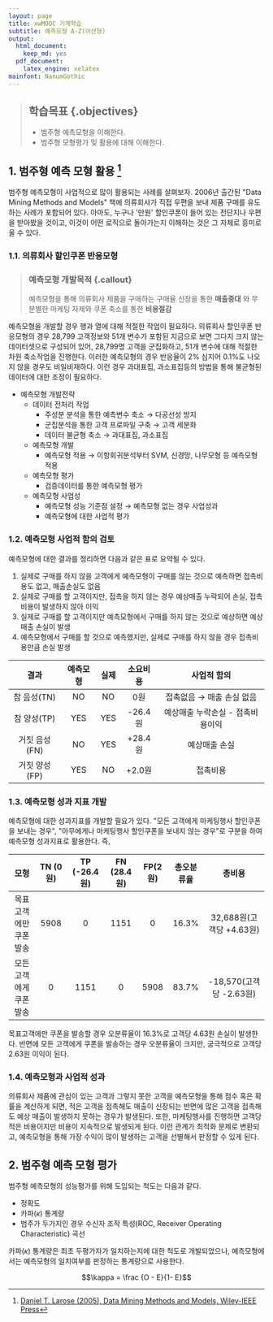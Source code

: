 ```yaml
---
layout: page
title: xwMOOC 기계학습
subtitle: 예측모형 A-Z(이산형)
output:
  html_document: 
    keep_md: yes
  pdf_document:
    latex_engine: xelatex
mainfont: NanumGothic
---
```

 
> ## 학습목표 {.objectives}
>
> * 범주형 예측모형을 이해한다.
> * 범주형 모형평가 및 활용에 대해 이해한다.




## 1. 범주형 예측 모형 활용 [^data-mining-larose]

[^data-mining-larose]: [Daniel T. Larose (2005), Data Mining Methods and Models, Wiley-IEEE Press](http://as.wiley.com/WileyCDA/WileyTitle/productCd-0471666564.html)

범주형 예측모형이 사업적으로 많이 활용되는 사례를 살펴보자. 2006년 출간된 "Data Mining Methods and Models" 책에 의류회사가 직접 우편을 보내 제품 구매를 유도하는 사례가 포함되어 있다. 아마도, 누구나 '만원' 할인쿠폰이 들어 있는 전단지나 우편을 받아봤을 것이고, 이것이 어떤 로직으로 돌아가는지 이해하는 것은 그 자체로 흥미로울 수 있다.

### 1.1. 의류회사 할인쿠폰 반응모형

> ### 예측모형 개발목적 {.callout} 
> 
> 예측모형을 통해 의류회사 제품을 구매하는 구매율 신장을 통한 **매출증대** 와 무분별한 마케팅 자제와 쿠폰 축소를 통한 **비용절감**

예측모형을 개발할 경우 행과 열에 대해 적절한 작업이 필요하다. 의류회사 할인쿠폰 반응모형의 경우 28,799 고객정보와 51개 변수가 포함된 지금으로 보면 그다지 크지 않는 데이터셋으로 구성되어 있어, 28,799명 고객을 군집화하고, 51개 변수에 대해 적절한 차원 축소작업을 진행한다. 이러한 예측모형의 경우 반응율이 2% 심지어 0.1%도 나오지 않을 경우도 비일비재하다. 이런 경우 과대표집, 과소표집등의 방법을 통해 불균형된 데이터에 대한 조정이 필요하다.

* 예측모형 개발전략 
    * 데이터 전처리 작업
        * 주성분 분석을 통한 예측변수 축소 &rarr; 다공선성 방지
        * 군집분석을 통한 고객 프로파일 구축  &rarr; 고객 세분화
        * 데이터 불균형 축소 &rarr; 과대표집, 과소표집
    * 예측모형 개발
        * 예측모형 적용 &rarr; 이항회귀분석부터 SVM, 신경망, 나무모형 등 예측모형 적용
    * 예측모형 평가        
        * 검증데이터를 통한 예측모형 평가
    * 예측모형 사업성
        * 예측모형 성능 기준점 설정 &rarr; 예측모형 없는 경우 사업성과
        * 예측모형에 대한 사업적 평가 

### 1.2. 예측모형 사업적 함의 검토 

예측모형에 대한 결과를 정리하면 다음과 같은 표로 요약될 수 있다.

1. 실제로 구매를 하지 않을 고객에게 예측모형이 구매를 않는 것으로 예측하면 접촉비용도 없고, 매출손실도 없음
1. 실제로 구매를 할 고객이지만, 접촉을 하지 않는 경우 예상매출 누락되어 손실, 접촉비용이 발생하지 않아 이익
1. 실제로 구매를 할 고객이지만 예측모형에서 구매를 하지 않는 것으로 예상하면 예상매출 손실이 발생
1. 예측모형에서 구매를 할 것으로 예측했지만, 실제로 구매를 하지 않을 경우 접촉비용만큼 손실 발생

|    결과      |  예측모형  |   실제  | 소요비용 | 사업적 함의 |
|:------------:|:------:|:------:|:------:|:------:|
| 참 음성(TN)   | NO      | NO    |   0원    | 접촉없음 &rarr; 매출 손실 없음 |
| 참 양성(TP)   | YES     | YES   |  -26.4원 | 예상매출 누락손실 - 접촉비용이익 |
| 거짓 음성(FN) | NO      | YES    |  +28.4원 | 예상매출 손실 |
| 거짓 양성(FP) | YES     |  NO    |  +2.0원  | 접촉비용 |

### 1.3. 예측모형 성과 지표 개발

예측모형에 대한 성과지표를 개발할 필요가 있다. "모든 고객에게 마케팅행사 할인쿠폰을 보내는 경우",
"아무에게나 마케팅행사 할인쿠폰을 보내지 않는 경우"로 구분을 하여 예측모형 성과지표로 활용한다. 즉,

|      모형          | TN (0원) | TP (-26.4원) | FN (28.4원) | FP(2원) | 총오분류율 | 총비용 | 
|:-----------------:|:------:|:------:|:------:|:------:|:------:|:------:| 
| 목표고객에만 쿠폰 발송  |   5908 |   0    |  1151  |   0    | 16.3%  | 32,688원(고객당 +4.63원) |
| 모든 고객에게 쿠폰 발송 |    0   |  1151  |   0    |  5908  | 83.7%  | -18,570(고객당 -2.63원) |

목표고객에만 쿠폰을 발송할 경우 오분류율이 16.3%로 고객당 4.63원 손실이 발생한다.
반면에 모든 고객에게 쿠폰을 발송하는 경우 오분류율이 크지만, 궁극적으로 고객당 2.63원 이익이 된다.

### 1.4. 예측모형과 사업적 성과

의류회사 제품에 관심이 있는 고객과 그렇지 못한 고객을 예측모형을 통해 점수 혹은 확률을 계산하게 되면, 적은 고객을 접촉해도 매출이 신장되는 반면에 많은 고객을 접촉해도 예상 매출이 발생하지 못하는 경우가 발생된다. 또한, 마케팅행사를 진행하면 고객당 적은 비용이지만 비용이 지속적으로 발생되게 된다. 이런 관계가 최적화 문제로 변환되고, 예측모형을 통해 가장 수익이 많이 발생하는 고객을 선별해서 판정할 수 있게 된다. 


## 2. 범주형 예측 모형 평가

범주형 예측모형의 성능평가를 위해 도입되는 척도는 다음과 같다.

* 정확도
* 카파($\kappa$) 통계량
* 범주가 두가지인 경우 수신자 조작 특성(ROC, Receiver Operating Characteristic) 곡선

카파($\kappa$) 통계량은 최초 두평가자가 일치하는지에 대한 척도로 개발되었으나, 예측모형에서는 예측모형의 일치여부를 판정하는 통계량으로 사용한다. 

$$\kappa = \frac {O - E}{1- E}$$
















